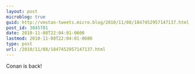 ```yaml
---
layout: post
microblog: true
guid: http://vmstan-tweets.micro.blog/2010/11/08/1847452957147137.html
post_id: 3045701
date: 2010-11-08T22:04:01-0600
lastmod: 2010-11-08T22:04:01-0600
type: post
url: /2010/11/08/1847452957147137.html
---
```

Conan is back!
